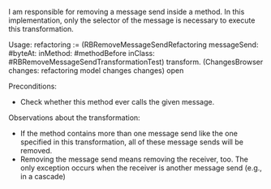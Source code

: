 I am responsible for removing a message send inside a method. In this implementation, only the selector of the message is necessary to execute this transformation.

Usage:
refactoring := (RBRemoveMessageSendRefactoring
			messageSend: #byteAt:
			inMethod: #methodBefore
			inClass: #RBRemoveMessageSendTransformationTest)
			transform.
(ChangesBrowser changes: refactoring model changes changes) open

Preconditions:
- Check whether this method ever calls the given message.

Observations about the transformation:
- If the method contains more than one message send like the one specified in this transformation, all of these message sends will be removed.
- Removing the message send means removing the receiver, too. The only exception occurs when the receiver is another message send (e.g., in a cascade)